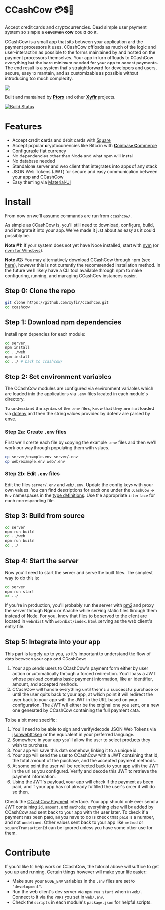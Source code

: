 # CCashCow 💳💲🐄

Accept credit cards and cryptocurrencies. Dead simple user payment system so simple a ~~caveman~~ **cow** could do it.

CCashCow is a small app that sits between your application and the payment processors it uses. CCashCow offloads as much of the logic and user-interaction as possible to the forms maintained by and hosted on the payment processors themselves. Your app in turn offloads to CCashCow everything but the bare minimum needed for your app to accept payments. The end result is a system that's straightforward for developers and users, secure, easy to mantain, and as customizable as possible without introducing too much complexity.

![](https://i.imgur.com/bDtQ3yF.png)

Built and mantained by **[Ptorx](https://ptorx.com)** and other **[Xyfir](https://www.xyfir.com)** projects.

[![Build Status](https://travis-ci.org/xyfir/ccashcow.svg?branch=master)](https://travis-ci.org/xyfir/ccashcow)

# Features

- Accept **c**redit **c**ards and debit cards with [Square](https://squareup.com/i/XYFIRLLC00)
- Accept popular **c**rypto**c**urrencies like Bitcoin with [**C**oinbase **C**ommerce](https://commerce.coinbase.com)
- Configurable fiat currency
- No dependencies other than Node and what npm will install
- No database needed
- Standalone server and web client that integrates into apps of any stack
- JSON Web Tokens (JWT) for secure and easy communication between your app and CCashCow
- Easy theming via [Material-UI](https://material-ui.com/style/color/#color-tool)

# Install

From now on we'll assume commands are run from `ccashcow/`.

As simple as CCashCow is, you'll still need to download, configure, build, and integrate it into your app. We've made it just about as easy as it could possibly be.

**Note #1:** If your system does not yet have Node installed, start with [nvm](https://github.com/creationix/nvm#install-script) (or [nvm for Windows](https://github.com/coreybutler/nvm-windows#node-version-manager-nvm-for-windows)).

**Note #2:** You may alternatively download CCashCow through npm (see [here](http://npmjs.com/package/ccashcow)), however this is not currently the recommended installation method. In the future we'll likely have a CLI tool available through npm to make configuring, running, and managing CCashCow instances easier.

## Step 0: Clone the repo

```bash
git clone https://github.com/xyfir/ccashcow.git
cd ccashcow
```

## Step 1: Download npm dependencies

Install npm depencies for each module:

```bash
cd server
npm install
cd ../web
npm install
cd ../ # back to ccashcow/
```

## Step 2: Set environment variables

The CCashCow modules are configured via environment variables which are loaded into the applications via `.env` files located in each module's directory.

To understand the syntax of the `.env` files, know that they are first loaded via [dotenv](https://www.npmjs.com/package/dotenv) and then the string values provided by dotenv are parsed by [enve](https://www.npmjs.com/package/enve).

### Step 2a: Create `.env` files

First we'll create each file by copying the example `.env` files and then we'll work our way through populating them with values.

```bash
cp server/example.env server/.env
cp web/example.env web/.env
```

### Step 2b: Edit `.env` files

Edit the files `server/.env` and `web/.env`. Update the config keys with your own values. You can find descriptions for each one under the `CCashCow` -> `Env` namespaces in the [type definitions](https://github.com/xyfir/ccashcow/blob/master/types/ccashcow.d.ts). Use the appropriate `interface` for each corresponding file.

## Step 3: Build from source

```bash
cd server
npm run build
cd ../web
npm run build
cd ../
```

## Step 4: Start the server

Now you'll need to start the server and serve the built files. The simplest way to do this is:

```bash
cd server
npm run start
cd ../
```

If you're in production, you'll probably run the server with [pm2](https://www.npmjs.com/package/pm2) and proxy the server through Nginx or Apache while serving static files through them instead of Node. For you, know that files to be served to the client are located in `web/dist` with `web/dist/index.html` serving as the web client's entry file.

## Step 5: Integrate into your app

This part is largely up to you, so it's important to understand the flow of data between your app and CCashCow:

1. Your app sends users to CCashCow's payment form either by user action or automatically through a forced redirection. You'll pass a JWT whose payload contains basic payment information, like an identifier, amount, and accepted methods.
2. CCashCow will handle everything until there's a successful purchase or until the user quits back to your app, at which point it will redirect the user back to your app with the JWT in the URL based on your configuration. The JWT will either be the original one you sent, or a new one generated by CCashCow containing the full payment data.

To be a bit more specific:

1. You'll need to be able to sign and verify/decode JSON Web Tokens via [jsonwebttoken](https://www.npmjs.com/package/jsonwebtoken) or the equivalent in your preferred language.
2. Somewhere in your app you'll allow the user to select products they wish to purchase.
3. Your app will save this data somehow, linking it to a unique id.
4. Your app will send the user to CCashCow with a JWT containing that id, the total amount of the purchase, and the accepted payment methods.
5. At some point the user will be redirected back to your app with the JWT in the url as you configured. Verify and decode this JWT to retrieve the payment information.
6. Using the JWT's payload, your app will check if the payment as been paid, and if your app has not already fulfilled the user's order it will do so then.

Check the [CCashCow.Payment](https://github.com/xyfir/ccashcow/blob/master/types/ccashcow.d.ts) interface. Your app should only ever send a JWT containing `id`, `amount`, and `methods`; everything else will be added by CCashCow and sent back to your app with the user later. To check if a payment has been paid, all you have to do is check that `paid` is a number, and not `undefined`. Other values sent back to your app like `method` or `squareTransactionId` can be ignored unless you have some other use for them.

# Contribute

If you'd like to help work on CCashCow, the tutorial above will suffice to get you up and running. Certain things however will make your life easier:

- Make sure your `NODE_ENV` variables in the `.env` files are set to `"development"`.
- Run the web client's dev server via `npm run start` when in `web/`. Connect to it via the `PORT` you set in `web/.env`.
- Check the `scripts` in each module's `package.json` for helpful scripts.
